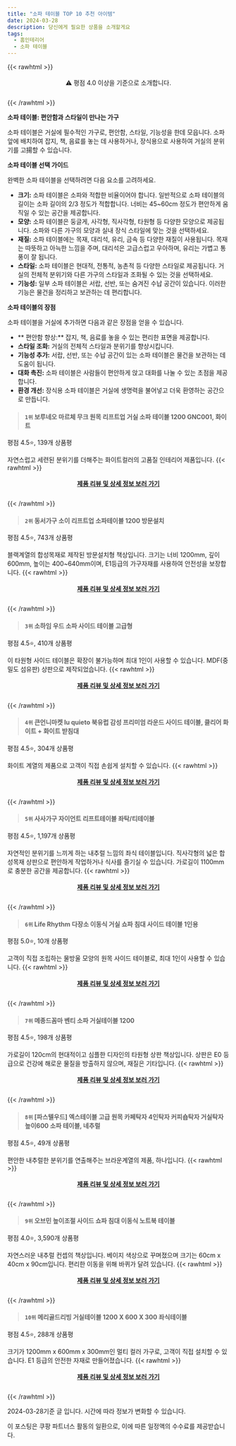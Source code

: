 ```yaml
---
title: "소파 테이블 TOP 10 추천 아이템"
date: 2024-03-28
description: 당신에게 필요한 상품을 소개할게요
tags:
  - 홈인테리어
  - 소파 테이블
---
```

{{< rawhtml >}}<div class="toc" style="text-align: center; height: 50px; line-height: 2;">  <p>⚠️ 평점 4.0 이상을 기준으로 소개합니다.<br></p></div> {{< /rawhtml >}}

**소파 테이블: 편안함과 스타일이 만나는 가구**

소파 테이블은 거실에 필수적인 가구로, 편안함, 스타일, 기능성을 한데 모읍니다. 소파 앞에 배치하여 잡지, 책, 음료를 놓는 데 사용하거나, 장식용으로 사용하여 거실의 분위기를 고揚할 수 있습니다.

**소파 테이블 선택 가이드**

완벽한 소파 테이블을 선택하려면 다음 요소를 고려하세요.

* **크기:** 소파 테이블은 소파와 적합한 비율이어야 합니다. 일반적으로 소파 테이블의 길이는 소파 길이의 2/3 정도가 적합합니다. 너비는 45~60cm 정도가 편안하게 움직일 수 있는 공간을 제공합니다.
* **모양:** 소파 테이블은 둥글게, 사각형, 직사각형, 타원형 등 다양한 모양으로 제공됩니다. 소파와 다른 가구의 모양과 실내 장식 스타일에 맞는 것을 선택하세요.
* **재질:** 소파 테이블에는 목재, 대리석, 유리, 금속 등 다양한 재질이 사용됩니다. 목재는 따뜻하고 아늑한 느낌을 주며, 대리석은 고급스럽고 우아하며, 유리는 가볍고 통풍이 잘 됩니다.
* **스타일:** 소파 테이블은 현대적, 전통적, 농촌적 등 다양한 스타일로 제공됩니다. 거실의 전체적 분위기와 다른 가구의 스타일과 조화될 수 있는 것을 선택하세요.
* **기능성:** 일부 소파 테이블은 서랍, 선반, 또는 숨겨진 수납 공간이 있습니다. 이러한 기능은 물건을 정리하고 보관하는 데 편리합니다.

**소파 테이블의 장점**

소파 테이블을 거실에 추가하면 다음과 같은 장점을 얻을 수 있습니다.

* ** 편안함 향상:** 잡지, 책, 음료를 놓을 수 있는 편리한 표면을 제공합니다.
* **스타일 조화:** 거실의 전체적 스타일과 분위기를 향상시킵니다.
* **기능성 추가:** 서랍, 선반, 또는 수납 공간이 있는 소파 테이블은 물건을 보관하는 데 도움이 됩니다.
* **대화 촉진:** 소파 테이블은 사람들이 편안하게 앉고 대화를 나눌 수 있는 초점을 제공합니다.
* **환경 개선:** 장식용 소파 테이블은 거실에 생명력을 불어넣고 더욱 환영하는 공간으로 만듭니다.


>#### `1위` 보루네오 마르체 무크 원목 리프트업 거실 소파 테이블 1200 GNC001, 화이트
평점 4.5⭐, 139개 상품평

자연스럽고 세련된 분위기를 더해주는 화이트컬러의 고품질 인테리어 제품입니다.
{{< rawhtml >}}<div class="toc" style="text-align: center; height: 50px; line-height: 2;"><p><b><a href="https://link.coupang.com/re/AFFSDP?lptag=AF5033054&pageKey=7311036294&itemId=18729701400&vendorItemId=85862288158&traceid=V0-153-85f0be3aaa185dee&clickBeacon=gmOkbJG-GKIXKeurgjhLtA0vixQZ0vik_9WuzT3BYLsTSVfAAQohg9av5z1pQD6aD9Ye4j7AXQ6p1x_W1hPjYdBfy1QVFGwshuPqJ32-Jd6wJNP4dzBhN87xn4igdtxvXDDa_FDliCY404yuQ8zTvQMpSxltrn88sxUXP2X7hlCByLHoBbGddaCfTS5HubplvU1G0kP4F2cHu_ZNbeY41ZboOZkquJxRBWJ4Bs2GFB42DZz_ZpqC5NlUFXtSSHN_4Tx4jf8gA8E5CB7wN8IE0XB2cn_prfr4-eC6XVvs26BXXD0kMUPIJPtxn1d8jv_rX7ylyeUbttWMYRJUkxdD241UQvVvKfL9k-brci2ZTXnXx7T_kBxW4P0aOVZBZc6odabS_5_XIVwrAaZJBoNuvF-1Kja5ESPDW4l_irMdjW9SjuxQlipKBHguM6GmWemkJVR47AshIzz5VYEx-6OY5RAHjzPSXAt5in2z2G0n-dRGPMNeUN21m_inkQIOZpvvkZzVWsvef06AI9ZmnclfWUM13p5yuln30iMMm_RCJiUNiKQ8F7ZY5u2c6tOszHtWRhNl4IOrtVaAK7I7FAV_AI1o8EQMU_tOcpiJonohkdAdGQbUmDNFa-_ppT4RisKIaCb3CUwRnHuGMj-POrtP9SeHEqtqTDekYpS7sngxlyJ18r1Ur0Vo_uGk8AzZ2qMkF-n-9dmSiR_FpB5LNY3tmIPHsmGhihluDvCkiB6uIrRcjHJew2L902GlqDqwZII5pwwTt3dr4s7Ond288RGey2yASr5sQH6eKcD7fyCf_xaNj1Q7YpQTh3b8lZ15-rucfiip1mDavpMFHImYUwdcyPCEoTVEN2hD8UJCQMDu_C0-wX1pC51HHnC_rUdzNusyv_P6cDK2Kn_o0jdQTLlb8UuxmwTVixQNFlAvLgLW4NgZGAAi_0xk&requestid=20240328140704147160852218&token=31850C%7CMIXED">제품 리뷰 및 상세 정보 보러 가기</a></b><br></p> </div>{{< /rawhtml >}}

>#### `2위` 동서가구 소이 리프트업 소파테이블 1200 방문설치
평점 4.5⭐, 743개 상품평

블랙계열의 합성목재로 제작된 방문설치형 책상입니다. 크기는 너비 1200mm, 깊이 600mm, 높이는 400~640mm이며, E1등급의 가구자재를 사용하여 안전성을 보장합니다.
{{< rawhtml >}}<div class="toc" style="text-align: center; height: 50px; line-height: 2;"><p><b><a href="https://link.coupang.com/re/AFFSDP?lptag=AF5033054&pageKey=7679193277&itemId=20506577758&vendorItemId=86351562048&traceid=V0-153-8d54f01d2f9e017d&requestid=20240328140704147160852218&token=31850C%7CMIXED">제품 리뷰 및 상세 정보 보러 가기</a></b><br></p> </div>{{< /rawhtml >}}

>#### `3위` 소하임 우드 소파 사이드 테이블 고급형
평점 4.5⭐, 410개 상품평

이 타원형 사이드 테이블은 확장이 불가능하며 최대 1인이 사용할 수 있습니다. MDF(중밀도 섬유판) 상판으로 제작되었습니다.
{{< rawhtml >}}<div class="toc" style="text-align: center; height: 50px; line-height: 2;"><p><b><a href="https://link.coupang.com/re/AFFSDP?lptag=AF5033054&pageKey=7380581438&itemId=19059793554&vendorItemId=86544304370&traceid=V0-153-098080babe5f6f30&requestid=20240328140704147160852218&token=31850C%7CMIXED">제품 리뷰 및 상세 정보 보러 가기</a></b><br></p> </div>{{< /rawhtml >}}

>#### `4위` 큰언니마켓 lu quieto 북유럽 감성 프리미엄 라운드 사이드 테이블, 클리어 화이트 + 화이트 받침대
평점 4.5⭐, 304개 상품평

화이트 계열의 제품으로 고객이 직접 손쉽게 설치할 수 있습니다.
{{< rawhtml >}}<div class="toc" style="text-align: center; height: 50px; line-height: 2;"><p><b><a href="https://link.coupang.com/re/AFFSDP?lptag=AF5033054&pageKey=7442735577&itemId=19357232988&vendorItemId=86850175497&traceid=V0-153-22df77c24ae1c45a&clickBeacon=jCD-GduGtTExerrdjFe5-ke26SjQaalbrXEaW4RimV2sthLWIukmXLNE7eoT1d4_AQ7_pwZJjobWCiY0kbvwVxH8zjBoWBuHCmdxWrp9bvzKs0ju_sdjEJ1BNJa5g45wQhdyGf91NeVHU3zPEx85ws8zAa60I9RqfjFSSQxIYisDcBV1YIpt2qIvMd8gw2-DaX3JxJF21G1s3pg176EJOPNIF33Uf-vd5a9qinqAFw17G0rA9fwWRihOAHKX5Pesp4TmGgLJgPzNWzW5mMDXW8O69fMY7H2i64cPnVtGFZV3gZ1ONcR5JWpa9vXM0hLti1f4lsVobcXBtPeggcsFAMxjkbbcdNWqGph7tWEv-jT3R5vcbBp6D_zFIu2wNLUNn78slvBu0TZopCT8iWOmMd5HDcssqY3Lu5Px5M2pfgQilhBl4azu7MlUeRr3FFRHu7Nz2rUE3-RgRAKixDRV2U78GcibWft7MKnXMihDuYTNVirHaaSHam4HFHdSZrTL7wsrmiRNBQzs62c2Frrhea7mf06BqK4-QCA8VT9Wwm4u8cO3wLP84S8Gnib2OkNQkQtZexjc3d5XntaInRTgS9Hl_IDv0aCzEwgpe17bI3uJs1RFCNhrslMWx50iYXjbfTfoTs3ysMmkx12oUuEQLO077tQsaWi4ygLLNaptWMf47kHOyHrNKeASBCesBFV2Z5ynYIrltSWiaWFMXbSXyigj2lfKM_QCHwq9rFbKbSGd7s2JxpLkyvnOH0Z9nF_1r34l2XlOmDnhmp529Wo9CkUOSL3LmOg0xouinWIVYku0zjcw3R9RSRPPuDAW6dZjtKROpnY1jag9FeAmS3QwmqqFS2kOj9EQa7TzkTBnWrhnVq2mBdTqcZTPI6apYjDZN2SxxJxJUI3CQx9GNRZAngWrLhiewEj0fxnE7eQYVPMamhOLfplANA%3D%3D&requestid=20240328140704147160852218&token=31850C%7CMIXED">제품 리뷰 및 상세 정보 보러 가기</a></b><br></p> </div>{{< /rawhtml >}}

>#### `5위` 사사가구 자이언트 리프트테이블 좌탁/티테이블
평점 4.5⭐, 1,197개 상품평

자연적인 분위기를 느끼게 하는 내추럴 느낌의 좌식 테이블입니다. 직사각형의 넓은 합성목재 상판으로 편안하게 작업하거나 식사를 즐기실 수 있습니다. 가로길이 1100mm로 충분한 공간을 제공합니다.
{{< rawhtml >}}<div class="toc" style="text-align: center; height: 50px; line-height: 2;"><p><b><a href="https://link.coupang.com/re/AFFSDP?lptag=AF5033054&pageKey=255543205&itemId=801646773&vendorItemId=70327862747&traceid=V0-153-21810efbc0b7a465&requestid=20240328140704147160852218&token=31850C%7CMIXED">제품 리뷰 및 상세 정보 보러 가기</a></b><br></p> </div>{{< /rawhtml >}}

>#### `6위` Life Rhythm 다장소 이동식 거실 쇼파 침대 사이드 테이블 1인용
평점 5.0⭐, 10개 상품평

고객이 직접 조립하는 물방울 모양의 원목 사이드 테이블로, 최대 1인이 사용할 수 있습니다.
{{< rawhtml >}}<div class="toc" style="text-align: center; height: 50px; line-height: 2;"><p><b><a href="https://link.coupang.com/re/AFFSDP?lptag=AF5033054&pageKey=7950988967&itemId=21944999275&vendorItemId=88992843342&traceid=V0-153-fd0a67fd3bbc49ca&clickBeacon=3CJjNrPJp6gXWPLL3Il0WHBl8PMahXqCs9WOQW9hLkJoV0Le8vK2pi6w-Z3x8NMkCwbSXfbbSA7V-3ljOH9k_6FekX37t5yVsVLdca1N9nfmtUpmjqx6Pkhc5PWhwetL_kMFRyUlJ_Z24ak7eSliU6q0w4KQYHtNm-nFwzwUoqBCaomR3d0MTRA12-6o3ZdmwwF9ZYiHMo2R7-a93wp1JG-qlsT-p1oEUwHlmIt4Vy0W13l-XLXkRwrHfKygLPDLHtJZIpoFClBz11XIoIRv73-I2ylwRm3EJ6yWUOZQo2cykf68vhw5Dr-tB0V3WKTWryWaM7ChPJ2TEYehYjEY2uoml4ehKlhj-HBtaJPZLwBSeshO1hYv66VOeLHKaKrCGgiC7u-rN0uNzFgSWdQ7Nq2QdyLecCR4abxIpYkOpOv8ugFBTXSgQHsSd4XAntajYLEpbe6R9mfR377_gRnB5kBex1smGMfqrBn3dUjpO82eDaNnCzVlHGQM_h9LwYd02xIJL3pxhyu8sVc8h9qbKg5AfexUtUTbmNDpC6RPe1r9vLMI2AWMdw5BmAH2YOlzctkLXQ3swDhaAtZ0yuGGxVVxkJkad6p6qJlgI1fixpnnTYOyy1vceYawLXce7dgoCxVFGIFqAKGqT8iTJibRwfS6n6zwaz2P8OO9izyi6ryZpwDAudVH5Uryg24zoXgyJaJD4umyPkleR0TCCQKHPX4xXbUxM3yBwX-VHD546ZhVKC_C3uoOiOm48QTALmB6cY48B7fLhToQcaKOkVrvgRyGQgqPamEObUOTNTBOmG23WjRtPU2CgWH5UrRorHVhYu9rNpzbZXl5PQav9JYun2KN3m3wf1fWbMcuPcncVhnp7RWw2ZpfyqJQoZ7EqYVLz7NDYAC3RjdeVC-NdwCrdhS9NIEEtgNEiw-48RqlFfE5YsNIes8%3D&requestid=20240328140704147160852218&token=31850C%7CMIXED">제품 리뷰 및 상세 정보 보러 가기</a></b><br></p> </div>{{< /rawhtml >}}

>#### `7위` 메종드꼼마 벤티 소파 거실테이블 1200
평점 4.5⭐, 198개 상품평

가로길이 120cm의 현대적이고 심플한 디자인의 타원형 상판 책상입니다. 상판은 E0 등급으로 건강에 해로운 물질을 방출하지 않으며, 재질은 기타입니다.
{{< rawhtml >}}<div class="toc" style="text-align: center; height: 50px; line-height: 2;"><p><b><a href="https://link.coupang.com/re/AFFSDP?lptag=AF5033054&pageKey=6504673417&itemId=14337649179&vendorItemId=81582207613&traceid=V0-153-09b96ac321433869&requestid=20240328140704147160852218&token=31850C%7CMIXED">제품 리뷰 및 상세 정보 보러 가기</a></b><br></p> </div>{{< /rawhtml >}}

>#### `8위` [파스텔우드] 엑스테이블 고급 원목 카페탁자 4인탁자 커피숍탁자 거실탁자 높이600 소파 테이블, 네추럴
평점 4.5⭐, 49개 상품평

편안한 내추럴한 분위기를 연출해주는 브라운계열의 제품, 하나입니다.
{{< rawhtml >}}<div class="toc" style="text-align: center; height: 50px; line-height: 2;"><p><b><a href="https://link.coupang.com/re/AFFSDP?lptag=AF5033054&pageKey=149145132&itemId=431298486&vendorItemId=4063348040&traceid=V0-153-a1e679e41ba0814e&clickBeacon=CdFhEFFX3-x5nCe9Cdrb4wEcm4tECVAaglmjYcMVTS8aZ42AOqu-tZKFIqKZe4l-1loQyqgMG100b6jLTqLPzbYBbQv6C2lYyFGM-NBJ3zEDrNWUACLpQRPIEPZbwtOdOnL3Zs1468YNPnBeAigNrSwKecprGDgR0xyKJnjsOb6YwrfVf--HZMszo5UOTAeXSrS0TfdTPSyKvcqtIBHG_WemP-E4vAS5OdiZwizEU-lRkzvtd7l7fdOr3IuNmd-U7w6hRB0GtePKoHb4SfS5LJTWFb9Cq7qyMwbeU3k7pinTu58fk-E1Yfln0ILJe-D7Ube4DH_ISEsJO2cG0qa7DtvddSvs0BeC8PfwlcEv1RV2x6rWPbET7IXPqCp0knVHDKanEomsPSU2eXryqbgcxVkrahWTyPASNn6IcR6lzDVwLSWycdjUL3jBcHsX0h076PviRd6BHzy8juXW8X-DrKem-StB5hwv0HIuDij24kKHjc8sNldpTBZQF_wmD6i4ckGrs4d1JlLbdkp9r8C6OVvmbvlrL_Tbm6NDAJPyRrpkeWxOxG6d0dXSYOZT2jWw2A-GLF7nn7AEEvEgShWbY9-Ojrx6KkW2B2f1Hj3hQxc1JBAmsKqaZ_vnzIu4jQeJZlv6g2xUBH2AqhQr4ustShnt9n_djh6JNPb5NWtnl3FCO0PtjiY3fy8bUrVxZwDLMTtvnXGkL6GqXUYS04q2ULpfZusV3SU8aMtbOFOCTavBcZY8o2ZptTVT5Da5_dFK_kxK5ltR2Tu_7blxSxtd2kLXhhnCbxFWIQn4BRQJ0qU5zzC5BBqOHlpUBjn54cy2c2DosPMxCq7uiMmMfYao_T9Dbe2MU5r8GVowWu1nc6VsyNdw6Obq_ESo_D65sxHbjcEi313vGiojhJkGP_jRHpvOtE1BFMFuSZbg6v7maAyvODgYlg9aSA8%3D&requestid=20240328140704147160852218&token=31850C%7CMIXED">제품 리뷰 및 상세 정보 보러 가기</a></b><br></p> </div>{{< /rawhtml >}}

>#### `9위` 오브민 높이조절 사이드 쇼파 침대 이동식 노트북 테이블
평점 4.0⭐, 3,590개 상품평

자연스러운 내추럴 컨셉의 책상입니다. 베이지 색상으로 꾸며졌으며 크기는 60cm x 40cm x 90cm입니다. 편리한 이동을 위해 바퀴가 달려 있습니다.
{{< rawhtml >}}<div class="toc" style="text-align: center; height: 50px; line-height: 2;"><p><b><a href="https://link.coupang.com/re/AFFSDP?lptag=AF5033054&pageKey=6410712642&itemId=13746928080&vendorItemId=83202875946&traceid=V0-153-069a7a9a3cf694db&requestid=20240328140704147160852218&token=31850C%7CMIXED">제품 리뷰 및 상세 정보 보러 가기</a></b><br></p> </div>{{< /rawhtml >}}

>#### `10위` 메리골드리빙 거실테이블 1200 X 600 X 300 좌식테이블
평점 4.5⭐, 288개 상품평

크기가 1200mm x 600mm x 300mm인 멀티 컬러 가구로, 고객이 직접 설치할 수 있습니다. E1 등급의 안전한 자재로 만들어졌습니다.
{{< rawhtml >}}<div class="toc" style="text-align: center; height: 50px; line-height: 2;"><p><b><a href="https://link.coupang.com/re/AFFSDP?lptag=AF5033054&pageKey=7636587484&itemId=16764915205&vendorItemId=88410789204&traceid=V0-153-75e708b67b6ff4ef&clickBeacon=XY_qb3T8N9umS6XRXW7whXZcorkVdDDAbVjrEtHAWliVwlr2kQJJB1lGlvoyrAbV9lELhIfiWpbZJF9WVw1gRVIIzMCj4XpQ_KahqrjrGgsXcH73giu1q7SNkosWNUGXmSmhrhCxVcBtkQcoW2Z76sEFSJWGJBbJaSwG_GN8LmfhTHMxP5Odg6Z0zaSCJoxIkG3zNdXbD1GMaNt55i-nQ8a8dzIJu9Py1Ifc0bG98olWjI-Zt_KUIEX2lGJdfOkm39yuH9grjF-FVswaBJlKoaOg3HDR6O0YmEREVp5nmb2SDirgIi6nlL1EOe8j5aiYN5Ks4BB4ZzpxppOtZLmNv7TTBe-fXBlVIIbm4Xkzg0dv4ofOnLqwVw80YG02cckMRfV8d8UpIOD8D4Wnqpkw0JgvWcvNKdk7Bnel4_lXSU6BhztbpKDnVVGgPIojd54nm7O_ZKsZIntRL01aBIF5t9BhtBO3ymdqsgxhUTKMP7hPLwSbHxxBJ7s_gmHH7B3iXOisvl2-YCwfM6RdgB7AshvhEJPul5UtLCnhB-p-lTcFCeovI8-DQUFuBZlrlVs6psDGEd7_wZvTwpfw3T_xMFDmK2Bi-pnpnZImpLfGnv7py6aWeh_tl0FojQ-Zh7Pmg70zk7hHu4Ai0RlAWeUT1mFs6vGfdSYxhpOUpNp6R3PKlIXZNEAPfh3Jf0Ag5igXPY65i9AHDNEo9L5t9fTtiDqZ_igQqnVr-C-pwlXcNmri7h3dNEiIQI8nkGpF6_eMqM5Qatz2mek2kW3U-MN1QjmOvXF2VuyE7V4xb9sQ5jBpNtnBmdDJNn_PQtoZ4wjs9HD8S0vtcfJBpgQh-p_RRBsnGMFwUOjqK-qnrTl6WpuZuXmzngsh3B_Bo9vJCJoDlx-87a1ZdDWRRwmw3Lr_fkOnjWntD-IJIFKn0ampX5NZn6MuCafVxg%3D%3D&requestid=20240328140704147160852218&token=31850C%7CMIXED">제품 리뷰 및 상세 정보 보러 가기</a></b><br></p> </div>{{< /rawhtml >}}


2024-03-28기준 글 입니다.
시간에 따라 정보가 변화할 수 있습니다.

이 포스팅은 쿠팡 파트너스 활동의 일환으로, 이에 따른 일정액의 수수료를 제공받습니다.